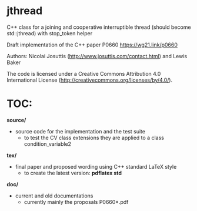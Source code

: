 # jthread
C++ class for a joining and cooperative interruptible thread (should become std::jthread) with stop_token helper

Draft implementation of the C++ paper P0660
  https://wg21.link/p0660

Authors:  Nicolai Josuttis (http://www.josuttis.com/contact.html) and Lewis Baker

The code is licensed under a Creative Commons Attribution 4.0 International License 
(http://creativecommons.org/licenses/by/4.0/).

TOC:
====

<b>source/</b>
- source code for the implementation
  and the test suite
  - to test the CV class extensions they are applied to a class condition_variable2

<b>tex/</b>
- final paper and proposed wording using C++ standard LaTeX style
  - to create the latest version:  <b>pdflatex std</b> 

<b>doc/</b>
- current and old documentations
  - currently mainly the proposals P0660*.pdf

